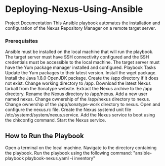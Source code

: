 # Deploying-Nexus-Using-Ansible
Project Documentation
This Ansible playbook automates the installation and configuration of the Nexus Repository Manager on a remote target server.

### Prerequisites
Ansible must be installed on the local machine that will run the playbook.
The target server must have SSH connectivity configured and the SSH credentials must be accessible to the local machine.
The target server must have the Yum package manager installed and configured.
Playbook Tasks
Update the Yum packages to their latest version.
Install the wget package.
Install the Java 1.8.0 OpenJDK package.
Create the /app directory if it does not exist.
Change working directory to /app.
Download the latest Nexus tarball from the Sonatype website.
Extract the Nexus archive to the /app directory.
Rename the Nexus directory to /app/nexus.
Add a new user named nexus.
Change ownership of the /app/nexus directory to nexus.
Change ownership of the /app/sonatype-work directory to nexus.
Open and configure the nexus.rc file.
Create the Nexus systemd unit file /etc/systemd/system/nexus.service.
Add the Nexus service to boot using the chkconfig command.
Start the Nexus service.
## How to Run the Playbook
Open a terminal on the local machine.
Navigate to the directory containing the playbook.
Run the playbook using the following command:
"ansible-playbook playbook-nexus.yaml -i inventory"
